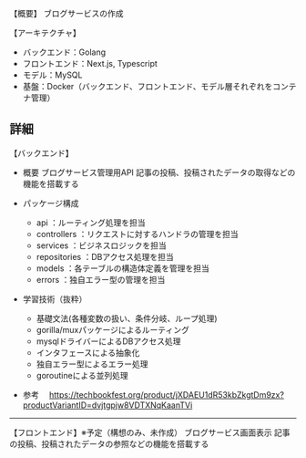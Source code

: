 【概要】
ブログサービスの作成

【アーキテクチャ】
 - バックエンド：Golang
 - フロントエンド：Next.js, Typescript
 - モデル：MySQL
 - 基盤：Docker（バックエンド、フロントエンド、モデル層それぞれをコンテナ管理）

詳細
-----------------------------------------------------------------------------
【バックエンド】
- 概要
    ブログサービス管理用API
    記事の投稿、投稿されたデータの取得などの機能を搭載する

- パッケージ構成
  - api           ：ルーティング処理を担当
  - controllers   ：リクエストに対するハンドラの管理を担当
  - services      ：ビジネスロジックを担当
  - repositories  ：DBアクセス処理を担当
  - models        ：各テーブルの構造体定義を管理を担当
  - errors        ：独自エラー型の管理を担当

- 学習技術（抜粋）
    - 基礎文法(各種変数の扱い、条件分岐、ループ処理)
    - gorilla/muxパッケージによるルーティング
    - mysqlドライバーによるDBアクセス処理
    - インタフェースによる抽象化
    - 独自エラー型によるエラー処理
    - goroutineによる並列処理

- 参考
　https://techbookfest.org/product/jXDAEU1dR53kbZkgtDm9zx?productVariantID=dvjtgpjw8VDTXNqKaanTVi
-----------------------------------------------------------------------------
【フロントエンド】※予定（構想のみ、未作成）
    ブログサービス画面表示
    記事の投稿、投稿されたデータの参照などの機能を搭載する

